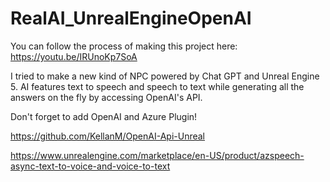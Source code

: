 # RealAI_UnrealEngineOpenAI

You can follow the process of making this project here:
https://youtu.be/IRUnoKp7SoA

I tried to make a new kind of NPC powered by Chat GPT and Unreal Engine 5. AI features text to speech and speech to text while generating all the answers on the fly by accessing OpenAI's API.

Don't forget to add OpenAI and Azure Plugin!

https://github.com/KellanM/OpenAI-Api-Unreal

https://www.unrealengine.com/marketplace/en-US/product/azspeech-async-text-to-voice-and-voice-to-text
